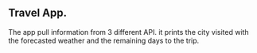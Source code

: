 
## Travel App.

The app pull information from 3 different API. it prints the city visited with the forecasted weather and the remaining days to the trip.

